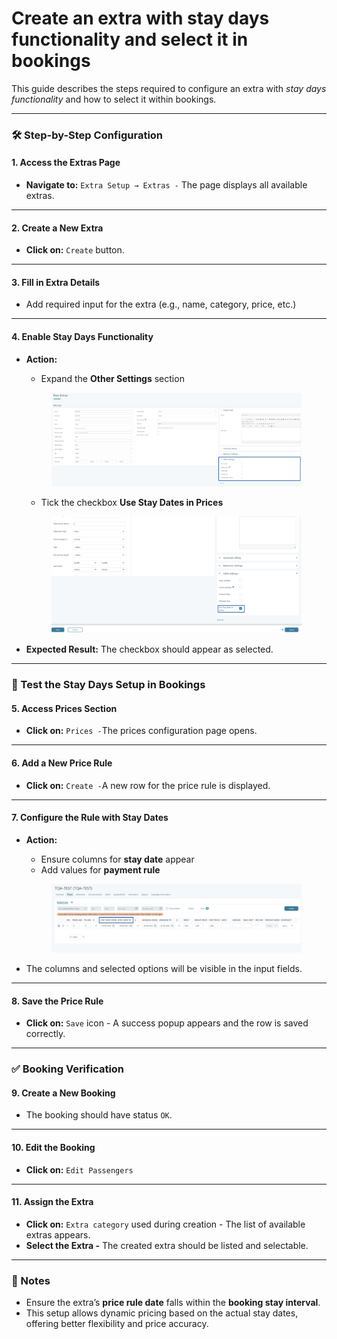 # Create an extra with stay days functionality and select it in bookings

This guide describes the steps required to configure an extra with _stay days functionality_ and how to select it within bookings.

***

### 🛠 Step-by-Step Configuration

#### 1. Access the Extras Page

* **Navigate to:** `Extra Setup → Extras -` The page displays all available extras.

***

#### 2. Create a New Extra

* **Click on:** `Create` button.

***

#### 3. Fill in Extra Details

* Add required input for the extra (e.g., name, category, price, etc.)

***

#### 4. Enable Stay Days Functionality

*   **Action:**

    * Expand the **Other Settings** section

    <figure><img src="../../.gitbook/assets/image (1) (1) (1) (1) (1) (1) (1) (1) (1) (1) (1) (1) (1) (1) (1) (1) (1) (1) (1) (1) (1) (1) (1) (1).png" alt=""><figcaption></figcaption></figure>

    * Tick the checkbox **Use Stay Dates in Prices**

    <figure><img src="../../.gitbook/assets/image (2) (1) (1) (1) (1) (1) (1) (1) (1) (1) (1) (1) (1) (1) (1) (1) (1) (1) (1).png" alt=""><figcaption></figcaption></figure>
* **Expected Result:** The checkbox should appear as selected.

***

### 🧪 Test the Stay Days Setup in Bookings

#### 5. Access Prices Section

* **Click on:** `Prices -`The prices configuration page opens.

***

#### 6. Add a New Price Rule

* **Click on:** `Create -`A new row for the price rule is displayed.

***

#### 7. Configure the Rule with Stay Dates

*   **Action:**

    * Ensure columns for **stay date** appear
    * Add values for **payment rule**

    <figure><img src="../../.gitbook/assets/image (3) (1) (1) (1) (1) (1) (1) (1) (1) (1) (1) (1) (1) (1) (1).png" alt=""><figcaption></figcaption></figure>
* The columns and selected options will be visible in the input fields.

***

#### 8. Save the Price Rule

* **Click on:** `Save` icon - A success popup appears and the row is saved correctly.

***

### ✅ Booking Verification

#### 9. Create a New Booking

* The booking should have status `OK`.

***

#### 10. Edit the Booking

* **Click on:** `Edit Passengers`

***

#### 11. Assign the Extra

* **Click on:** `Extra category` used during creation -  The list of available extras appears.
* **Select the Extra -** The created extra should be listed and selectable.

***

### 📌 Notes

* Ensure the extra’s **price rule date** falls within the **booking stay interval**.
* This setup allows dynamic pricing based on the actual stay dates, offering better flexibility and price accuracy.
